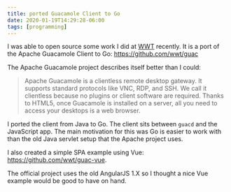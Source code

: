 ```yaml
---
title: ported Guacamole Client to Go
date: 2020-01-19T14:29:28-06:00
tags: [programming]
---
```


I was able to open source some work I did at [WWT](https://wwt.com) recently. It is a port of the Apache Guacamole Client to Go: https://github.com/wwt/guac

The Apache Guacamole project describes itself better than I could:

> Apache Guacamole is a clientless remote desktop gateway. It supports standard protocols like VNC, RDP, and SSH. We call it clientless because no plugins or client software are required. Thanks to HTML5, once Guacamole is installed on a server, all you need to access your desktops is a web browser.

I ported the client from Java to Go. The client sits between `guacd` and the JavaScript app. The main motivation for this was Go is easier to work with than the old Java servlet setup that the Apache project uses.

I also created a simple SPA example using Vue: https://github.com/wwt/guac-vue.

The official project uses the old AngularJS 1.X so I thought a nice Vue example would be good to have on hand.
